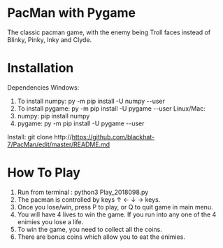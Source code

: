 # PacMan with Pygame
The classic pacman game, with the enemy being Troll faces instead of Blinky, Pinky, Inky and Clyde.

# Installation
Dependencies
Windows:
1. To install numpy: py -m pip install -U numpy --user
2. To install pygame: py -m pip install -U pygame --user
Linux/Mac:
1. numpy: pip install numpy
2. pygame: py -m pip install -U pygame --user

Install:
git clone http://https://github.com/blackhat-7/PacMan/edit/master/README.md

# How To Play
1. Run from terminal : python3 Play_2018098.py
2. The pacman is controlled by keys ↑ ← ↓ → keys.
3. Once you lose/win, press P to play, or Q to quit game in main menu.
4. You will have 4 lives to win the game. If you run into any one of the 4 enimies you lose a life.
5. To win the game, you need to collect all the coins.
6. There are bonus coins which allow you to eat the enimies.
